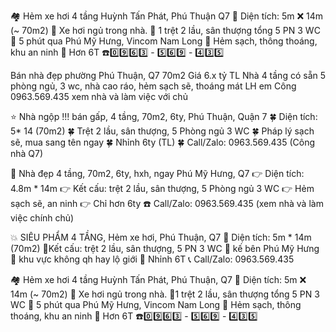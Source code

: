 🏘️   Hẻm xe hơi 4 tầng  Huỳnh Tấn Phát, Phú Thuận Q7
🌲 Diện tích: 5m ❌ 14m (~ 70m2)
🌲 Xe hơi ngủ trong nhà.
🌲 1 trệt 2 lầu, sân thượng tổng 5 PN 3 WC
🌲 5 phút qua Phú Mỹ Hưng, Vincom Nam Long
🌲 Hẻm sạch, thông thoáng, khu an ninh
🌲 Hơn 6T
☎️0️⃣9️⃣6️⃣3️⃣ - 5️⃣6️⃣9️⃣ - 4️⃣3️⃣5️⃣
















Bán nhà đẹp phường Phú Thuận, Q7
70m2 Giá 6.x tỷ TL
Nhà 4 tầng có sẵn 5 phòng ngủ, 3 wc, nhà cao ráo, hẻm sạch sẽ, thoáng mát
LH em Công 0963.569.435 xem nhà và làm việc với chủ












⭐️ Nhà ngộp !!! bán gấp, 4 tầng, 70m2, 6ty, Phú Thuận, Quận 7
🍀 Diện tích: 5* 14 (70m2)
🍀 Trệt 2 lầu, sân thượng, 5 Phòng ngủ 3 WC
🍀 Pháp lý sạch sẽ, mua sang tên ngay
🍀 Nhỉnh 6ty (TL)
🍀 Call/Zalo: 0963.569.435 (Công nhà Q7)















🏡 Nhà đẹp 4 tầng, 70m2, 6ty, hxh, ngay Phú Mỹ Hưng, Q7
👉 Diện tích: 4.8m * 14m
👉 Kết cấu: trệt 2 lầu, sân thượng, 5 Phòng ngủ 3 WC
👉 Hẻm sạch sẽ, an ninh
👉 Chỉ hơn 6ty
☎️ Call/Zalo: 0963.569.435 (xem nhà và làm việc chính chủ)
















💥 SIÊU PHẨM 4 TẦNG, Hẻm xe hơi, Phú Thuận, Q7
💢 Diện tích: 5m * 14m (70m2)
💢Kết cấu: trệt 2 lầu, sân thượng, 5 PN 3 WC
💢 kế bên Phú Mỹ Hưng
💢 khu vực không qh hay lộ giới
💢 Nhỉnh 6T
📞 Call/Zalo: 0963.569.435















🏘️ Hẻm xe hơi 4 tầng Huỳnh Tấn Phát, Phú Thuận, Q7
🌲 Diện tích: 5m ❌ 14m (~ 70m2)
🌲 Xe hơi ngủ trong nhà.
🌲1 trệt 2 lầu, sân thượng tổng 5 PN 3 WC
🌲 5 phút qua Phú Mỹ Hưng, Vincom Nam Long
🌲 Hẻm sạch, thông thoáng, khu an ninh
🌲 Hơn 6T
☎️0️⃣9️⃣6️⃣3️⃣ - 5️⃣6️⃣9️⃣ - 4️⃣3️⃣5️⃣















